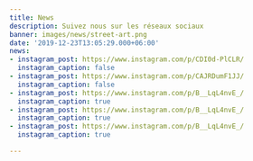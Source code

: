 ```yaml
---
title: News
description: Suivez nous sur les réseaux sociaux
banner: images/news/street-art.png
date: '2019-12-23T13:05:29.000+06:00'
news:
- instagram_post: https://www.instagram.com/p/CDI0d-PlCLR/
  instagram_caption: false
- instagram_post: https://www.instagram.com/p/CAJRDumF1JJ/
  instagram_caption: false
- instagram_post: https://www.instagram.com/p/B__LqL4nvE_/
  instagram_caption: true
- instagram_post: https://www.instagram.com/p/B__LqL4nvE_/
  instagram_caption: true
- instagram_post: https://www.instagram.com/p/B__LqL4nvE_/
  instagram_caption: true

---
```


